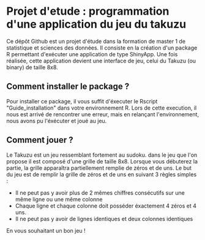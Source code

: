 # Projet d'etude : programmation d'une application du jeu du takuzu 


Ce dépôt Github est un projet d'étude dans la formation de master 1 de statistique et sciences des données.
Il consiste en la création d'un package R permettant d'exécuter une application de type ShinyApp. 
Une fois réalisée, cette application devient une interface de jeu, celui du Takuzu (ou binary) de taille 8x8. 

## Comment installer le package ?

Pour installer ce package, il vous suffit d'éxecuter le Rscript "Guide_installation" dans votre environnement R. 
Lors de cette execution, il nous est arrivé de rencontrer une erreur, mais en relançant l'environnement, nous avons pu l'éxécuter et joué au jeu. 

## Comment jouer ? 

Le Takuzu est un jeu ressemblant fortement au sudoku. dans le jeu que l'on propose il est composé d'une grille de 
taille 8x8. Lorsque vous débuterez la partie, la grille apparaîtra partiellement remplie de zéros et de uns.
Le but du jeu est de remplir la grille de zéros et de uns en suivant 3 règles simples : 
- Il ne peut pas y avoir plus de 2 mêmes chiffres consécutifs sur une même ligne ou une même colonne
- Chaque ligne et chaque colonne doit posséder éxactement 4 zéros et 4 uns.
- Il ne peut pas y avoir de lignes identiques et deux colonnes identiques

En vous souhaitant un bon jeu ! 
